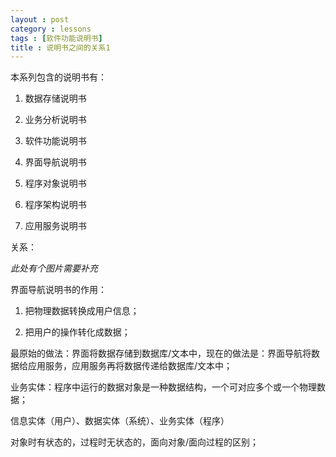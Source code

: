 ```yaml
---
layout : post
category : lessons
tags : [软件功能说明书]
title : 说明书之间的关系1
---
```




本系列包含的说明书有：

1. 数据存储说明书

2. 业务分析说明书

3. 软件功能说明书

4. 界面导航说明书

5. 程序对象说明书

6. 程序架构说明书

7. 应用服务说明书

关系：

*此处有个图片需要补充*

界面导航说明书的作用：

1. 把物理数据转换成用户信息；

2. 把用户的操作转化成数据；

最原始的做法：界面将数据存储到数据库/文本中，现在的做法是：界面导航将数据给应用服务，应用服务再将数据传递给数据库/文本中；

业务实体：程序中运行的数据对象是一种数据结构，一个可对应多个或一个物理数据；

信息实体（用户）、数据实体（系统）、业务实体（程序）

对象时有状态的，过程时无状态的，面向对象/面向过程的区别；